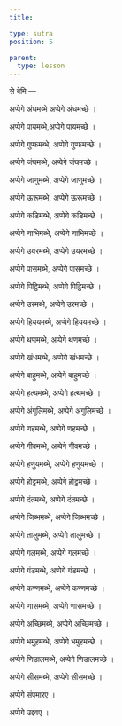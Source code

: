 ```yaml
---
title: 

type: sutra
position: 5

parent:
  type: lesson
---
```


से बेमि — 

अप्पेगे अंधमब्भे अप्पेगे अंधमच्छे । 

अप्पेगे पायमब्भे,अप्पेगे पायमच्छे । 

अप्पेगे गुप्फमब्भे, अप्पेगे गुप्फमच्छे । 

अप्पेगे जंघमब्भे, अप्पेगे जंघमच्छे । 

अप्पेगे जाणुमब्भे, अप्पेगे जाणुमच्छे । 

अप्पेगे ऊरूमब्भे, अप्पेगे ऊरूमच्छे । 

अप्पेगे कडिमब्भे, अप्पेगे कडिमच्छे । 

अप्पेगे णाभिमब्भे, अप्पेगे णाभिमच्छे । 

अप्पेगे उयरमब्भे, अप्पेगे उयरमच्छे । 

अप्पेगे पासमब्भे, अप्पेगे पासमच्छे । 

अप्पेगे पिट्ठिमब्भे, अप्पेगे पिट्ठिमच्छे । 

अप्पेगे उरमब्भे, अप्पेगे उरमच्छे । 

अप्पेगे हिययमब्भे, अप्पेगे हिययमच्छे । 

अप्पेगे थणमब्भे, अप्पेगे थणमच्छे । 

अप्पेगे खंधमब्भे, अप्पेगे खंधमच्छे । 

अप्पेगे बाहुमब्भे, अप्पेगे बाहुमच्छे । 

अप्पेगे हत्थमब्भे, अप्पेगे हत्थमच्छे । 

अप्पेगे अंगुलिमब्भे, अप्पेगे अंगुलिमच्छे । 

अप्पेगे णहमब्भे, अप्पेगे णहमच्छे । 

अप्पेगे गीवमब्भे, अप्पेगे गीवमच्छे । 

अप्पेगे हणुयमब्भे, अप्पेगे हणुयमच्छे । 

अप्पेगे होट्ठमब्भे, अप्पेगे होट्ठमच्छे । 

अप्पेगे दंतमब्भे, अप्पेगे दंतमच्छे । 

अप्पेगे जिब्भमब्भे, अप्पेगे जिब्भमच्छे । 

अप्पेगे तालुमब्भे, अप्पेगे तालुमच्छे । 

अप्पेगे गलमब्भे, अप्पेगे गलमच्छे । 

अप्पेगे गंडमब्भे, अप्पेगे गंडमच्छे । 

अप्पेगे कण्णमब्भे, अप्पेगे कण्णमच्छे । 

अप्पेगे णासमब्भे, अप्पेगे णासमच्छे । 

अप्पेगे अच्छिमब्भे, अप्पेगे अच्छिमच्छे । 

अप्पेगे भमुहमब्भे, अप्पेगे भमुहमच्छे । 

अप्पेगे णिडालमब्भे, अप्पेगे णिडालमच्छे । 

अप्पेगे सीसमब्भे, अप्पेगे सीसमच्छे । 

अप्पेगे संपमारए । 

अप्पेगे उद्दवए ।
